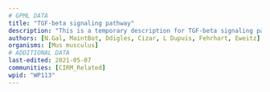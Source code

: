 ```yaml
---
# GPML DATA
title: "TGF-beta signaling pathway"
description: "This is a temporary description for TGF-beta signaling pathway"
authors: [N.Gal, MaintBot, Ddigles, Cizar, L Dupuis, Fehrhart, Eweitz]
organisms: [Mus musculus]
# ADDITIONAL DATA
last-edited: 2021-05-07
communities: [CIRM_Related]
wpid: "WP113"
---
```


